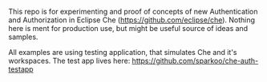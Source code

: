 This repo is for experimenting and proof of concepts of new Authentication and Authorization in Eclipse Che (https://github.com/eclipse/che). Nothing here is ment for production use, but might be useful source of ideas and samples.

All examples are using testing application, that simulates Che and it's workspaces. The test app lives here: https://github.com/sparkoo/che-auth-testapp

